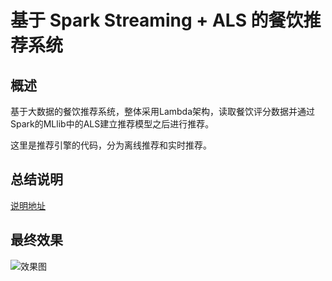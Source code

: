 # 基于 Spark Streaming + ALS 的餐饮推荐系统

## 概述
  
基于大数据的餐饮推荐系统，整体采用Lambda架构，读取餐饮评分数据并通过Spark的MLlib中的ALS建立推荐模型之后进行推荐。

这里是推荐引擎的代码，分为离线推荐和实时推荐。

## 总结说明

[说明地址](https://share23.github.io/%E5%A4%A7%E6%95%B0%E6%8D%AE/%E5%9F%BA%E4%BA%8E%E5%A4%A7%E6%95%B0%E6%8D%AE%E7%9A%84%E9%A4%90%E9%A5%AE%E6%8E%A8%E8%8D%90%E7%B3%BB%E7%BB%9F%E6%80%BB%E7%BB%93/)

## 最终效果

![效果图](https://upload-images.jianshu.io/upload_images/10228133-0d91e67c4db89752.jpg?imageMogr2/auto-orient/strip%7CimageView2/2/w/1240)